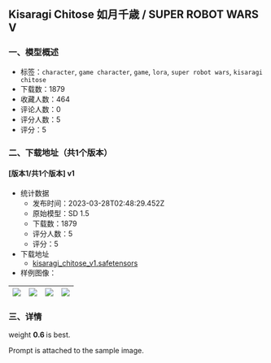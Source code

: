 ## Kisaragi Chitose 如月千歳 / SUPER ROBOT WARS V
### 一、模型概述

- 标签：`character`, `game character`, `game`, `lora`, `super robot wars`, `kisaragi chitose`
- 下载数：1879
- 收藏人数：464
- 评论人数：0
- 评分人数：5
- 评分：5

### 二、下载地址（共1个版本）

#### [版本1/共1个版本] v1

- 统计数据
  - 发布时间：2023-03-28T02:48:29.452Z
  - 原始模型：SD 1.5
  - 下载数：1879
  - 评分人数：5
  - 评分：5
- 下载地址
  - [kisaragi_chitose_v1.safetensors](https://civitai.com/api/download/models/24768)
- 样例图像：

| <img src="https://image.civitai.com/xG1nkqKTMzGDvpLrqFT7WA/91a5831d-48e4-4d47-791b-82621521b900/width=450/270386.jpeg" /> | <img src="https://image.civitai.com/xG1nkqKTMzGDvpLrqFT7WA/3da94555-61b3-4561-200a-a992a6ef9d00/width=450/270395.jpeg" /> | <img src="https://image.civitai.com/xG1nkqKTMzGDvpLrqFT7WA/ca3beec2-7a47-4574-8cea-bdded0489f00/width=450/270394.jpeg" /> | <img src="https://image.civitai.com/xG1nkqKTMzGDvpLrqFT7WA/b6e4bab0-6891-4555-77eb-bd6058a8d000/width=450/270393.jpeg" /> |
| ---- | ---- | ---- | ---- |


### 三、详情
<p>weight <strong>0.6 </strong>is best.<br /></p><p>Prompt is attached to the sample image.</p>